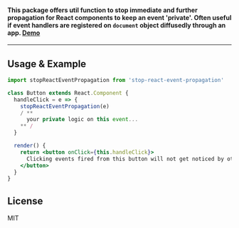 #### This package offers util function to stop immediate and further propagation for React components to keep an event 'private'. Often useful if event handlers are registered on `document` object diffusedly through an app. [Demo](https://codepen.io/xiaodudu/pen/KGwrzY)

---------

## Usage & Example

``` jsx
import stopReactEventPropagation from 'stop-react-event-propagation'

class Button extends React.Component {
  handleClick = e => {
    stopReactEventPropagation(e)
    / **
      your private logic on this event...
    ** /
  }

  render() {
    return <button onClick={this.handleClick}>
      Clicking events fired from this button will not get noticed by other event listeners.
    </button>
  }
}
```

## License

MIT
